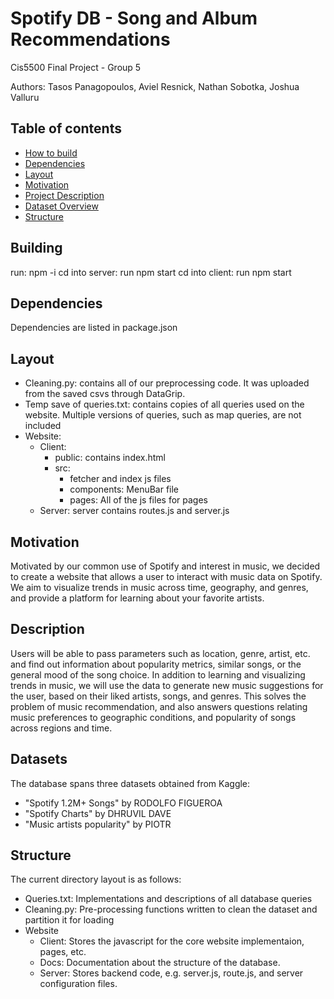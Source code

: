 # Spotify DB - Song and Album Recommendations
Cis5500 Final Project - Group 5

Authors: Tasos Panagopoulos, Aviel Resnick, Nathan Sobotka, Joshua Valluru

## Table of contents
* [How to build](#Building)
* [Dependencies](#Dependencies)
* [Layout](#Layout)
* [Motivation](#motivation)
* [Project Description](#description)
* [Dataset Overview](#datasets)
* [Structure](#structure)

## Building
run:
npm -i
cd into server: run npm start
cd into client: run npm start

## Dependencies
Dependencies are listed in package.json

## Layout
- Cleaning.py: contains all of our preprocessing code. It was uploaded from the saved csvs through DataGrip. 
- Temp save of queries.txt: contains copies of all queries used on the website. Multiple versions of queries, such as map queries, are not included
- Website:
  - Client: 
    - public: contains index.html
    - src: 
      - fetcher and index js files
      - components: MenuBar file
      - pages: All of the js files for pages
  - Server: server contains routes.js and server.js

## Motivation
Motivated by our common use of Spotify and interest in music, we decided to create a website that allows a user to interact with music data on Spotify. We aim to visualize trends in music across time, geography, and genres, and provide a platform for learning about your favorite artists.

## Description
Users will be able to pass parameters such as location, genre, artist, etc. and find out information about popularity metrics, similar songs, or the general mood of the song choice. In addition to learning and visualizing trends in music, we will use the data to generate new music suggestions for the user, based on their liked artists, songs, and genres. This solves the problem of music recommendation, and also answers questions relating music preferences to geographic conditions, and popularity of songs across regions and time.

## Datasets
The database spans three datasets obtained from Kaggle:
* "Spotify 1.2M+ Songs" by RODOLFO FIGUEROA
* "Spotify Charts" by DHRUVIL DAVE
* "Music artists popularity" by PIOTR 
	
## Structure
The current directory layout is as follows:
* Queries.txt: Implementations and descriptions of all database queries
* Cleaning.py: Pre-processing functions written to clean the dataset and partition it for loading
* Website
  * Client: Stores the javascript for the core website implementaion, pages, etc. 
  * Docs: Documentation about the structure of the database.
  * Server: Stores backend code, e.g. server.js, route.js, and server configuration files.


